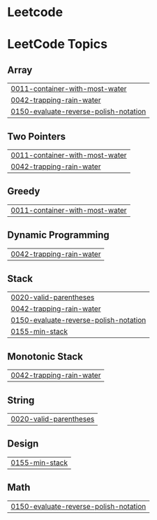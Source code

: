 # Leetcode
<!---LeetCode Topics Start-->
# LeetCode Topics
## Array
|  |
| ------- |
| [0011-container-with-most-water](https://github.com/anjanaouseph/Data-Structures-Algorithms/tree/master/0011-container-with-most-water) |
| [0042-trapping-rain-water](https://github.com/anjanaouseph/Data-Structures-Algorithms/tree/master/0042-trapping-rain-water) |
| [0150-evaluate-reverse-polish-notation](https://github.com/anjanaouseph/Data-Structures-Algorithms/tree/master/0150-evaluate-reverse-polish-notation) |
## Two Pointers
|  |
| ------- |
| [0011-container-with-most-water](https://github.com/anjanaouseph/Data-Structures-Algorithms/tree/master/0011-container-with-most-water) |
| [0042-trapping-rain-water](https://github.com/anjanaouseph/Data-Structures-Algorithms/tree/master/0042-trapping-rain-water) |
## Greedy
|  |
| ------- |
| [0011-container-with-most-water](https://github.com/anjanaouseph/Data-Structures-Algorithms/tree/master/0011-container-with-most-water) |
## Dynamic Programming
|  |
| ------- |
| [0042-trapping-rain-water](https://github.com/anjanaouseph/Data-Structures-Algorithms/tree/master/0042-trapping-rain-water) |
## Stack
|  |
| ------- |
| [0020-valid-parentheses](https://github.com/anjanaouseph/Data-Structures-Algorithms/tree/master/0020-valid-parentheses) |
| [0042-trapping-rain-water](https://github.com/anjanaouseph/Data-Structures-Algorithms/tree/master/0042-trapping-rain-water) |
| [0150-evaluate-reverse-polish-notation](https://github.com/anjanaouseph/Data-Structures-Algorithms/tree/master/0150-evaluate-reverse-polish-notation) |
| [0155-min-stack](https://github.com/anjanaouseph/Data-Structures-Algorithms/tree/master/0155-min-stack) |
## Monotonic Stack
|  |
| ------- |
| [0042-trapping-rain-water](https://github.com/anjanaouseph/Data-Structures-Algorithms/tree/master/0042-trapping-rain-water) |
## String
|  |
| ------- |
| [0020-valid-parentheses](https://github.com/anjanaouseph/Data-Structures-Algorithms/tree/master/0020-valid-parentheses) |
## Design
|  |
| ------- |
| [0155-min-stack](https://github.com/anjanaouseph/Data-Structures-Algorithms/tree/master/0155-min-stack) |
## Math
|  |
| ------- |
| [0150-evaluate-reverse-polish-notation](https://github.com/anjanaouseph/Data-Structures-Algorithms/tree/master/0150-evaluate-reverse-polish-notation) |
<!---LeetCode Topics End-->